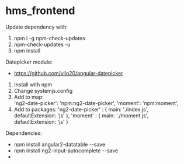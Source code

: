 # hms_frontend

Update dependency with:
1. npm i -g npm-check-updates
2. npm-check-updates -u
3. npm install

Datepicker module:
- https://github.com/vlio20/angular-datepicker
1. Install with npm
2. Change systemjs.config
3. Add to map: 	
    'ng2-date-picker': 'npm:ng2-date-picker',
    'moment': 'npm:moment',
4. Add to packages:
      'ng2-date-picker' : {
        main: './index.js',
        defaultExtension: 'js'
      },
      'moment' : {
        main: './moment.js',
        defaultExtension: 'js'
      }

Dependencies:
- npm install angular2-datatable --save
- npm install ng2-input-autocomplete --save
- 